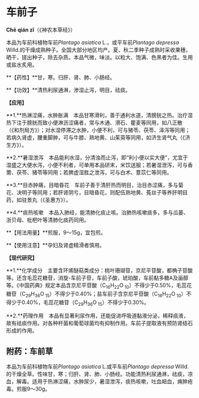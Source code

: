 # 车前子

**Chē qián zǐ**（《神农本草经》）

本品为车前科植物车前*Plantago asiatica* L.，或平车前*Plantago depressa* Willd.的干燥成熟种子。全国大部分地区均产。夏、秋二季种子成熟时采收果穗，晒干，搓出种子，除去杂质。本品气微，味淡。以粒大、饱满、色黑者为佳。生用或盐水炙用。

**【药性】**甘，寒。归肝、肾、肺、小肠经。

**【功效】**清热利尿通淋，渗湿止泻，明目，祛痰。

**【应用】**

**1.**热淋涩痛，水肿胀满　本品甘寒滑利，善于通利水道，清膀胱之热。治疗湿热下注于膀胱而致小便淋沥涩痛者，常与木通、滑石、瞿麦等同用，如八正散（《和剂局方》）；对水湿停滞之水肿，小便不利，可与猪苓、茯苓、泽泻等同用；若病久肾虚，腰重脚肿，可与牛膝、熟地黄、山茱萸等同用，如济生肾气丸（《济生方》）。

**2.**暑湿泄泻　本品能利水湿，分清浊而止泻，即“利小便以实大便”，尤宜于湿盛之大便水泻，小便不利者，可单用本品研末，米饮送服；若暑湿泄泻，可与香薷、茯苓、猪苓等同用；若脾虚湿胜之泄泻，可与白术、薏苡仁等同用。

**3.**目赤肿痛，目暗昏花　车前子善于清肝热而明目，治目赤涩痛，多与菊花、决明子等同用；若肝肾阴亏，目暗昏花，则配伍熟地黄、菟丝子等养肝明目药，如驻景丸（《圣惠方》）。

**4.**痰热咳嗽　本品入肺经，能清肺化痰止咳。治肺热咳嗽痰多，多与瓜蒌、浙贝母、枇杷叶等清肺化痰药同用。

**【用法用量】**煎服，9～15g，宜包煎。

**【使用注意】**孕妇及肾虚精滑者慎用。

**【现代研究】**

**1.**化学成分　主要含环烯醚萜类成分：桃叶珊瑚苷，京尼平苷酸，都桷子苷酸等。还含毛蕊花糖苷，消旋-车前子苷，车前子酸，琥珀酸，车前黏多糖A及甾醇等。《中国药典》规定本品含京尼平苷酸（C<sub>16</sub>H<sub>22</sub>O<sub> 10</sub>）不得少于0.50%，毛蕊花糖苷（C<sub>29</sub>H<sub>36</sub>O<sub> 15</sub>）不得少于0.40%；盐车前子含京尼平苷酸（C<sub>16</sub>H<sub>22</sub>O<sub> 10</sub>）不得少于0.40%，毛蕊花糖苷（C<sub>29</sub>H<sub>36</sub>O<sub> 15</sub>）不得少于0.30%。

**2.**药理作用　本品有显著利尿作用，还能促进呼吸道黏液分泌，稀释痰液，故有祛痰作用。对各种杆菌和葡萄球菌均有抑制作用。车前子提取液有预防肾结石形成的作用。

## 附药：车前草

本品为车前科植物车前*Plantago asiatica* L.或平车前*Plantago depressa* Willd.的干燥全草。性味甘，寒；归肝、肾、肺、小肠经。功能清热利尿通淋，祛痰，凉血，解毒。适用于热淋涩痛，水肿尿少，暑湿泄泻，痰热咳嗽，吐血衄血，痈肿疮毒。煎服9～30g。
